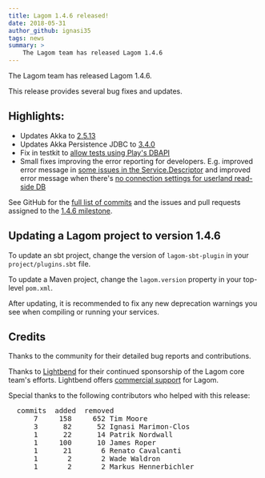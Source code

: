 ```yaml
---
title: Lagom 1.4.6 released!
date: 2018-05-31
author_github: ignasi35
tags: news
summary: >
    The Lagom team has released Lagom 1.4.6
---
```


The Lagom team has released Lagom 1.4.6.

This release provides several bug fixes and updates.

## Highlights:

- Updates Akka to [2.5.13](https://akka.io/blog/news/INVALID_URL)
- Updates Akka Persistence JDBC to [3.4.0](https://github.com/lagom/lagom/issues/1374)
- Fix in testkit to [allow tests using Play's DBAPI](https://github.com/lagom/lagom/pull/1355)
- Small fixes improving the error reporting for developers. E.g. improved error message in [some issues in the Service.Descriptor](https://github.com/lagom/lagom/issues/1362) and improved error message when there's [no connection settings for userland read-side DB](https://github.com/lagom/lagom/pull/1372)

See GitHub for the [full list of commits](https://github.com/lagom/lagom/compare/1.4.5...1.4.6) and the issues and pull requests assigned to the [1.4.6 milestone](https://github.com/lagom/lagom/milestone/31?closed=1).

## Updating a Lagom project to version 1.4.6

To update an sbt project, change the version of `lagom-sbt-plugin` in your `project/plugins.sbt` file.

To update a Maven project, change the `lagom.version` property in your top-level `pom.xml`.

After updating, it is recommended to fix any new deprecation warnings you see when compiling or running your services.

## Credits

Thanks to the community for their detailed bug reports and contributions.

Thanks to [Lightbend](https://www.lightbend.com) for their continued sponsorship of the Lagom core team's efforts. Lightbend offers [commercial support](https://www.lightbend.com/subscription) for Lagom.

Special thanks to the following contributors who helped with this release:

<pre>
  commits  added  removed
      7     158     652 Tim Moore
      3      82      52 Ignasi Marimon-Clos
      1      22      14 Patrik Nordwall
      1     100      10 James Roper
      1      21       6 Renato Cavalcanti
      1       2       2 Wade Waldron
      1       2       2 Markus Hennerbichler
</pre>
